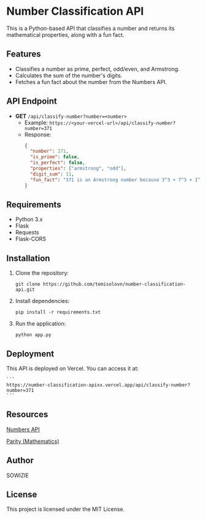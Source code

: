 # Number Classification API

This is a Python-based API that classifies a number and returns its mathematical properties, along with a fun fact.

## Features
- Classifies a number as prime, perfect, odd/even, and Armstrong.
- Calculates the sum of the number's digits.
- Fetches a fun fact about the number from the Numbers API.

## API Endpoint
- **GET** `/api/classify-number?number=<number>`
  - Example: `https://<your-vercel-url>/api/classify-number?number=371`
  - Response:
    ```json
    {
      "number": 371,
      "is_prime": false,
      "is_perfect": false,
      "properties": ["armstrong", "odd"],
      "digit_sum": 11,
      "fun_fact": "371 is an Armstrong number because 3^3 + 7^3 + 1^3 = 371"
    }
    ```

## Requirements
- Python 3.x
- Flask
- Requests
- Flask-CORS

## Installation
1. Clone the repository:
	```
	git clone https://github.com/temisolovn/number-classification-api.git
	```
2. Install dependencies:
	```
	pip install -r requirements.txt
	```
3. Run the application:
	```
	python app.py
	```

## Deployment
	
This API is deployed on Vercel. You can access it at:

	```
	https://number-classification-apixx.vercel.app/api/classify-number?number=371
	```
## Resources
[Numbers API](http://numbersapi.com/#42)

[Parity (Mathematics)](https://en.wikipedia.org/wiki/Parity_(mathematics))

## Author
SOWIZIE

## License
This project is licensed under the MIT License.
